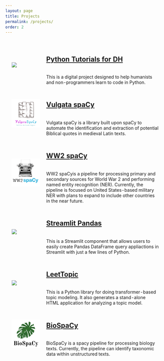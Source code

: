 ```yaml
---
layout: page
title: Projects
permalink: /projects/
order: 2
---
```

<style>
table, tr, td, th{
padding: 10px;
margin: auto;
border-style : hidden!important;
}
</style>
<table rules=none>
 <tr>
    <td> <img src="https://yt3.ggpht.com/ytc/AMLnZu8FTr94PPWte0tSzJTJhhbC7fQKF-3PvEqXzgDEaA=s900-c-k-c0x00ffffff-no-rj"></td>
    <td> <h2><a href="https://www.youtube.com/pythontutorialsfordigitalhumanities">Python Tutorials for DH</a></h2><br>This is a digital project designed to help humanists and non-programmers learn to code in Python.</td>
 </tr>
 <tr>
    <td> <img src="https://github.com/wjbmattingly/vulgata-spacy/raw/main/images/logo.png"></td>
    <td><h2><a href="https://github.com/wjbmattingly/vulgata-spacy">Vulgata spaCy</a></h2><br>Vulgata spaCy is a library built upon spaCy to automate the identification and extraction of potential Biblical quotes in medieval Latin texts.</td>
 </tr>
 <tr>
    <td> <img src="https://github.com/wjbmattingly/ww2-spacy/raw/main/images/logo.png"></td>
    <td><h2><a href="https://github.com/wjbmattingly/ww2-spacy">WW2 spaCy</a></h2><br>WW2 spaCyis a pipeline for processing primary and secondary sources for World War 2 and performing named entity recognition (NER). Currently, the pipeline is focused on United States-based military NER with plans to expand to include other countries in the near future.</td>
 </tr>
 <tr>
    <td> <img src="https://github.com/wjbmattingly/streamlit-pandas/raw/main/images/streamlit-pandas-logo-blue.png"></td>
    <td> <h2><a href="https://github.com/wjbmattingly/streamlit-pandas">Streamlit Pandas</a></h2><br>This is a Streamlit component that allows users to easily create Pandas DataFrame query appliactions in Streamlit with just a few lines of Python.</td>
 </tr>
 <tr>
    <td> <img src="https://github.com/wjbmattingly/LeetTopic/raw/main/images/LeeTopic.png"></td>
    <td> <h2><a href="https://github.com/wjbmattingly/leet-topic">LeetTopic</a></h2><br>This is a Python library for doing transformer-based topic modeling. It also generates a stand-alone HTML application for analyzing a topic model.</td>
 </tr>
 <tr>
    <td> <img src="https://github.com/wjbmattingly/biospacy/raw/main/images/biospacy-logo.png"></td>
    <td> <h2><a href="https://github.com/wjbmattingly/biospacy">BioSpaCy</a></h2><br>BioSpaCy is a spacy pipeline for processing biology texts. Currently, the pipeline can identify taxonomic data within unstructured texts.</td>
 </tr>
</table>
